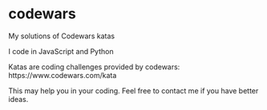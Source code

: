 # codewars
<p>My solutions of Codewars katas</p>
<p>I code in JavaScript and Python</p>

<p>Katas are coding challenges provided by codewars:<br>
https://www.codewars.com/kata</p>
 <p>This may help you in your coding.
Feel free to contact me if you have better ideas.</p>



